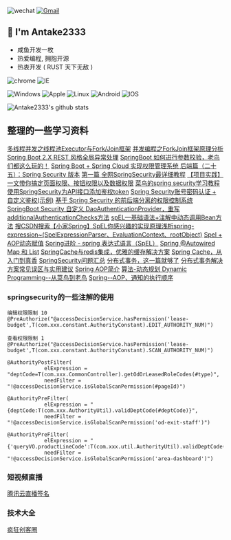  <a>![wechat](https://img.shields.io/badge/wechat-DogLai8Huang-666666?style=for-the-badge&logo=wechat&logoColor=ffffff&labelColor=7BB32E)</a> <a href="mailto:antake2333@gmail.com">![Gmail](https://img.shields.io/badge/Gmail-Antake2333@gmail.com-666666?style=for-the-badge&logo=gmail&logoColor=ffffff&labelColor=D14836)</a>

## 🍕 I'm Antake2333

* 咸鱼开发一枚
* 热爱编程, 拥抱开源
* 热衷开发 ( RUST 天下无敌 )


 ![chrome](https://img.shields.io/badge/-chrome-4285F4?style=for-the-badge&logo=google-chrome&logoColor=ffffff) ![IE](https://img.shields.io/badge/IE-0076D6?style=for-the-badge&logo=internet-explorer&logoColor=ffffff)

![Windows](https://img.shields.io/badge/-Windows-0078D6?style=for-the-badge&logo=Windows&logoColor=ffffff) ![Apple](https://img.shields.io/badge/-Apple-999999?style=for-the-badge&logo=Apple&logoColor=ffffff) ![Linux](https://img.shields.io/badge/-Linux-FCC624?style=for-the-badge&logo=Linux&logoColor=222222) ![Android](https://img.shields.io/badge/-Android-3DDC84?style=for-the-badge&logo=Android&logoColor=222222) ![IOS](https://img.shields.io/badge/-IOS-000000?style=for-the-badge&logo=IOS&logoColor=ffffff)

<!-- ### Feature

![golang](https://img.shields.io/badge/golang-000000.svg?&style=for-the-badge&logo=deno&logoColor=ffffff)
![rust](https://img.shields.io/badge/rust-0175C2.svg?&style=for-the-badge&logo=dart&logoColor=ffffff)
![flutter](https://img.shields.io/badge/flutter-02569B.svg?&style=for-the-badge&logo=flutter&logoColor=ffffff) -->

![Antake2333's github stats](https://github-readme-stats.vercel.app/api?username=Antake2333&show_icons=true&count_private=true&line_height=40)




## 整理的一些学习资料
[多线程并发之线程池Executor与Fork/Join框架](https://blog.csdn.net/j080624/article/details/82888787)
[并发编程之ForkJoin框架原理分析](https://developer.51cto.com/article/635205.html)
[Spring Boot 2.X REST 风格全局异常处理](https://blog.csdn.net/Mrqiang9001/article/details/103351308)
[SpringBoot 如何进行参数校验，老鸟们都这么玩的！](https://www.cnblogs.com/jianzh5/p/15131121.html)
[Spring Boot + Spring Cloud 实现权限管理系统 后端篇（二十五）：Spring Security 版本](https://www.cnblogs.com/xifengxiaoma/p/9987278.html)
[第一篇 全网SpringSecurity最详细教程](https://blog.csdn.net/Wang________/article/details/118520797)
[【项目实践】一文带你搞定页面权限、按钮权限以及数据权限](https://segmentfault.com/a/1190000038183926)
[菜鸟的spring security学习教程](https://blog.csdn.net/qq_40298902/article/details/106433192)
[使用SpringSecurity为API接口添加鉴权token](https://blog.csdn.net/WiLL_XS/article/details/104894724)
[Spring Security账号密码认证 + 自定义鉴权(示例)](https://blog.csdn.net/justry_deng/article/details/105414094)
[基于 Spring Security 的前后端分离的权限控制系统](https://www.cnblogs.com/cjsblog/p/14904861.html)
[SpringBoot Security 自定义 DaoAuthenticationProvider，重写additionalAuthenticationChecks方法]()
[spEL—基础语法+注解中动态调用Bean方法](https://www.jianshu.com/p/14e54863faae)
[搜CSDN搜索【小家Spring】SpEL你感兴趣的实现原理浅析spring-expression~(SpelExpressionParser、EvaluationContext、rootObject)](https://blog.csdn.net/f641385712/article/details/90812967)
[Spel + AOP动态赋值](https://blog.csdn.net/u013161278/article/details/110480677)
[Spring进阶 - spring 表达式语言（SpEL）](https://halelu.github.io/2020/06/spring-5/)
[Spring @Autowired Map 和 List](https://blog.csdn.net/qq_32867467/article/details/82944196)
[SpringCache与redis集成，优雅的缓存解决方案](https://www.cnblogs.com/chenkeyu/p/8028781.html)
[Spring Cache，从入门到真香](https://webcache.googleusercontent.com/search?q=cache:UWWMWcSDvBIJ:https://zhuanlan.zhihu.com/p/266804094+&cd=2&hl=zh-CN&ct=clnk)
[SpringSecurity问题汇总](https://bibichuan.github.io/posts/76eb5ccc.html)
[分布式事务，这一篇就够了](https://xiaomi-info.github.io/2020/01/02/distributed-transaction/)
[分布式事务解决方案常见误区与实用建议](https://webcache.googleusercontent.com/search?q=cache:pODi8mPIAD0J:https://dbaplus.cn/news-141-3441-1.html+&cd=5&hl=zh-CN&ct=clnk)
[Spring AOP简介](https://segmentfault.com/a/1190000023695558)
[算法-动态规划 Dynamic Programming--从菜鸟到老鸟](https://blog.csdn.net/u013309870/article/details/75193592?ops_request_misc=%257B%2522request%255Fid%2522%253A%2522163833569016780271534825%2522%252C%2522scm%2522%253A%252220140713.130102334..%2522%257D&request_id=163833569016780271534825&biz_id=0&utm_medium=distribute.pc_search_result.none-task-blog-2~all~top_positive~default-2-75193592.first_rank_v2_pc_rank_v29&utm_term=%E5%8A%A8%E6%80%81%E8%A7%84%E5%88%92&spm=1018.2226.3001.4187)
[Spring--AOP、通知的执行顺序](https://www.cnblogs.com/liaowenhui/p/14164163.html)
### springsecurity的一些注解的使用
```
编辑权限限制 10
@PreAuthorize("@accessDecisionService.hasPermission('lease-budget',T(com.xxx.constant.AuthorityConstant).EDIT_AUTHORITY_NUM)")

查看权限限制 1
@PreAuthorize("@accessDecisionService.hasPermission('lease-budget',T(com.xxx.constant.AuthorityConstant).SCAN_AUTHORITY_NUM)")

@AuthorityPostFilter(
            elExpression = "deptCode=T(com.xxx.CommonController).getOdOrLeasedRoleCodes(#type)",
            needFilter = "!@accessDecisionService.isGlobalScanPermission(#pageId)")

@AuthorityPreFilter(
            elExpression = "{deptCode:T(com.xxx.AuthorityUtil).validDeptCode(#deptCode)}",
            needFilter = "!@accessDecisionService.isGlobalScanPermission('od-exit-staff')")
			
@AuthorityPreFilter(
            elExpression = "{'queryVO.productLineCode':T(com.xxx.util.AuthorityUtil).validDeptCode(#queryVO?.productLineCode)}",
            needFilter = "!@accessDecisionService.isGlobalScanPermission('area-dashboard')")
```
### 短视频直播
[腾讯云直播签名](https://blog.csdn.net/qq_41645986/article/details/108660218)
### 技术大全
[疯狂创客圈](https://www.cnblogs.com/crazymakercircle/p/9904544.html)
